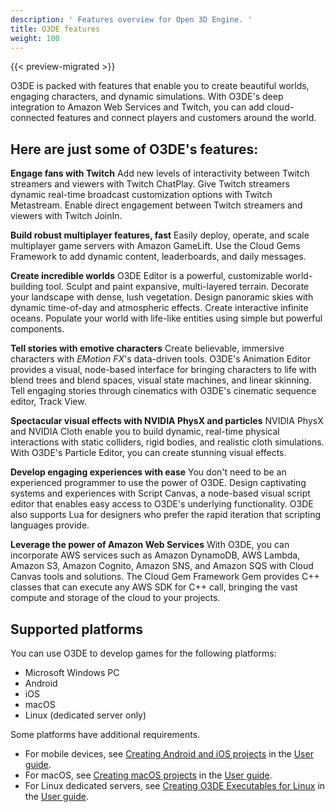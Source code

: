 ```yaml
---
description: ' Features overview for Open 3D Engine. '
title: O3DE features
weight: 100
---
```


{{< preview-migrated >}}

O3DE is packed with features that enable you to create beautiful worlds, engaging characters, and dynamic simulations\. With O3DE's deep integration to Amazon Web Services and Twitch, you can add cloud\-connected features and connect players and customers around the world\.

## Here are just some of O3DE's features:<a name="features"></a>

**Engage fans with Twitch**
Add new levels of interactivity between Twitch streamers and viewers with Twitch ChatPlay\. Give Twitch streamers dynamic real\-time broadcast customization options with Twitch Metastream\. Enable direct engagement between Twitch streamers and viewers with Twitch JoinIn\.

**Build robust multiplayer features, fast**
Easily deploy, operate, and scale multiplayer game servers with Amazon GameLift\. Use the Cloud Gems Framework to add dynamic content, leaderboards, and daily messages\.

**Create incredible worlds**
O3DE Editor is a powerful, customizable world\-building tool\. Sculpt and paint expansive, multi\-layered terrain\. Decorate your landscape with dense, lush vegetation\. Design panoramic skies with dynamic time\-of\-day and atmospheric effects\. Create interactive infinite oceans\. Populate your world with life\-like entities using simple but powerful components\.

**Tell stories with emotive characters**
Create believable, immersive characters with *EMotion FX*'s data\-driven tools\. O3DE's Animation Editor provides a visual, node\-based interface for bringing characters to life with blend trees and blend spaces, visual state machines, and linear skinning\. Tell engaging stories through cinematics with O3DE's cinematic sequence editor, Track View\.

**Spectacular visual effects with NVIDIA PhysX and particles**
NVIDIA PhysX and NVIDIA Cloth enable you to build dynamic, real\-time physical interactions with static colliders, rigid bodies, and realistic cloth simulations\. With O3DE's Particle Editor, you can create stunning visual effects\.

**Develop engaging experiences with ease**
You don't need to be an experienced programmer to use the power of O3DE\. Design captivating systems and experiences with Script Canvas, a node\-based visual script editor that enables easy access to O3DE's underlying functionality\. O3DE also supports Lua for designers who prefer the rapid iteration that scripting languages provide\.

**Leverage the power of Amazon Web Services**
With O3DE, you can incorporate AWS services such as Amazon DynamoDB, AWS Lambda, Amazon S3, Amazon Cognito, Amazon SNS, and Amazon SQS with Cloud Canvas tools and solutions\. The Cloud Gem Framework Gem provides C\+\+ classes that can execute any AWS SDK for C\+\+ call, bringing the vast compute and storage of the cloud to your projects\.

## Supported platforms<a name="supported-platforms"></a>

You can use O3DE to develop games for the following platforms:
+ Microsoft Windows PC
+ Android
+ iOS
+ macOS
+ Linux \(dedicated server only\)

Some platforms have additional requirements\.
+ For mobile devices, see [Creating Android and iOS projects](/docs/userguide/mobile/support-intro) in the [User guide](https://docs.aws.amazon.com/lumberyard/latest/userguide)\.
+ For macOS, see [Creating macOS projects](https://docs.aws.amazon.com/lumberyard/latest/userguide/osx-intro.html) in the [User guide](https://docs.aws.amazon.com/lumberyard/latest/userguide)\.
+ For Linux dedicated servers, see [Creating O3DE Executables for Linux](https://docs.aws.amazon.com/lumberyard/latest/userguide/linux-intro.html) in the [User guide](https://docs.aws.amazon.com/lumberyard/latest/userguide)\.